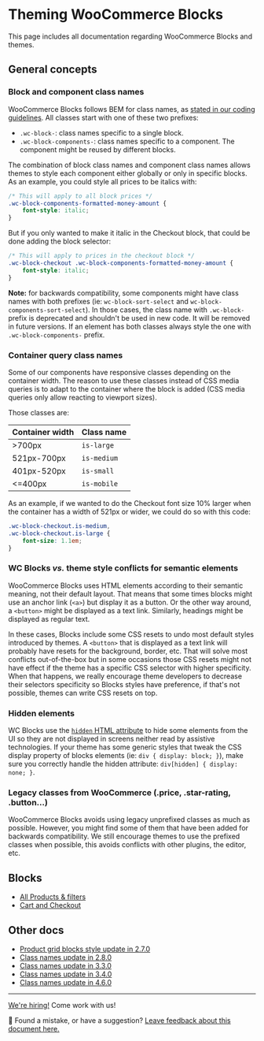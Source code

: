 # Theming WooCommerce Blocks

This page includes all documentation regarding WooCommerce Blocks and themes.

## General concepts

### Block and component class names

WooCommerce Blocks follows BEM for class names, as [stated in our coding guidelines](../contributors/coding-guidelines.md). All classes start with one of these two prefixes:

-   `.wc-block-`: class names specific to a single block.
-   `.wc-block-components-`: class names specific to a component. The component might be reused by different blocks.

The combination of block class names and component class names allows themes to style each component either globally or only in specific blocks. As an example, you could style all prices to be italics with:

```CSS
/* This will apply to all block prices */
.wc-block-components-formatted-money-amount {
	font-style: italic;
}
```

But if you only wanted to make it italic in the Checkout block, that could be done adding the block selector:

```CSS
/* This will apply to prices in the checkout block */
.wc-block-checkout .wc-block-components-formatted-money-amount {
	font-style: italic;
}
```

**Note:** for backwards compatibility, some components might have class names with both prefixes (ie: `wc-block-sort-select` and `wc-block-components-sort-select`). In those cases, the class name with `.wc-block-` prefix is deprecated and shouldn't be used in new code. It will be removed in future versions. If an element has both classes always style the one with `.wc-block-components-` prefix.

### Container query class names

Some of our components have responsive classes depending on the container width. The reason to use these classes instead of CSS media queries is to adapt to the container where the block is added (CSS media queries only allow reacting to viewport sizes).

Those classes are:

| Container width | Class name  |
|-----------------|-------------|
| >700px          | `is-large`  |
| 521px-700px     | `is-medium` |
| 401px-520px     | `is-small`  |
| <=400px         | `is-mobile` |

As an example, if we wanted to do the Checkout font size 10% larger when the container has a width of 521px or wider, we could do so with this code:

```CSS
.wc-block-checkout.is-medium,
.wc-block-checkout.is-large {
	font-size: 1.1em;
}
```

### WC Blocks _vs._ theme style conflicts for semantic elements

WooCommerce Blocks uses HTML elements according to their semantic meaning, not their default layout. That means that some times blocks might use an anchor link (`<a>`) but display it as a button. Or the other way around, a `<button>` might be displayed as a text link. Similarly, headings might be displayed as regular text.

In these cases, Blocks include some CSS resets to undo most default styles introduced by themes. A `<button>` that is displayed as a text link will probably have resets for the background, border, etc. That will solve most conflicts out-of-the-box but in some occasions those CSS resets might not have effect if the theme has a specific CSS selector with higher specificity. When that happens, we really encourage theme developers to decrease their selectors specificity so Blocks styles have preference, if that's not possible, themes can write CSS resets on top.

### Hidden elements

WC Blocks use the [`hidden` HTML attribute](https://developer.mozilla.org/en-US/docs/Web/HTML/Global_attributes/hidden) to hide some elements from the UI so they are not displayed in screens neither read by assistive technologies. If your theme has some generic styles that tweak the CSS display property of blocks elements (ie: `div { display: block; }`), make sure you correctly handle the hidden attribute: `div[hidden] { display: none; }`.

### Legacy classes from WooCommerce (.price, .star-rating, .button...)

WooCommerce Blocks avoids using legacy unprefixed classes as much as possible. However, you might find some of them that have been added for backwards compatibility. We still encourage themes to use the prefixed classes when possible, this avoids conflicts with other plugins, the editor, etc.

## Blocks

-   [All Products & filters](./all-products-and-filters.md)
-   [Cart and Checkout](./cart-and-checkout.md)

## Other docs

-   [Product grid blocks style update in 2.7.0](./product-grid-270.md)
-   [Class names update in 2.8.0](./class-names-update-280.md)
-   [Class names update in 3.3.0](./class-names-update-330.md)
-   [Class names update in 3.4.0](./class-names-update-340.md)
-   [Class names update in 4.6.0](./class-names-update-460.md)

<!-- FEEDBACK -->
---

[We're hiring!](https://woocommerce.com/careers/) Come work with us!

🐞 Found a mistake, or have a suggestion? [Leave feedback about this document here.](https://github.com/woocommerce/woocommerce-gutenberg-products-block/issues/new?assignees=&labels=type%3A+documentation&template=--doc-feedback.md&title=Feedback%20on%20./docs/theming/README.md)
<!-- /FEEDBACK -->

